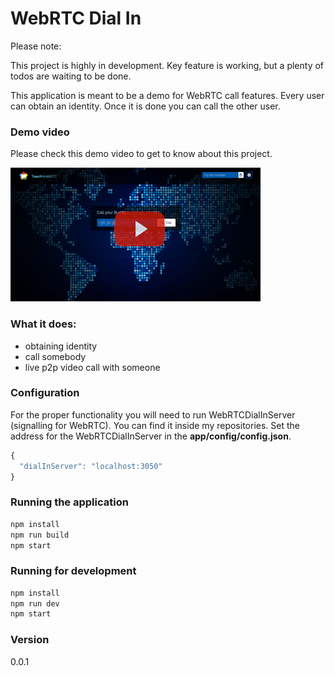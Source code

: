 # WebRTC Dial In
Please note:

This project is highly in development. Key feature is working, but a plenty of todos are waiting to be done.

This application is meant to be a demo for WebRTC call features.
Every user can obtain an identity. Once it is done you can call the other user.

### Demo video

Please check this demo video to get to know about this project.

[![Demo Video](https://raw.githubusercontent.com/gabrielmicko/WebRTCDialIn/master/public/img/demovideo.png)](https://www.youtube.com/watch?v=XIupxMnlGfU)
### What it does:
* obtaining identity
* call somebody
* live p2p video call with someone

### Configuration
For the proper functionality you will need to run WebRTCDialInServer (signalling for WebRTC). You can find it inside my repositories.
Set the address for the WebRTCDialInServer in the **app/config/config.json**.

```js
{
  "dialInServer": "localhost:3050"
}
```

### Running the application
```sh
npm install
npm run build
npm start
```

### Running for development
```sh
npm install
npm run dev
npm start
```

### Version
0.0.1
